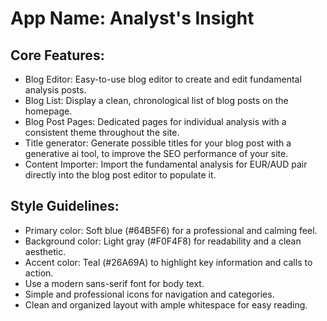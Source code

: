 # **App Name**: Analyst's Insight

## Core Features:

- Blog Editor: Easy-to-use blog editor to create and edit fundamental analysis posts.
- Blog List: Display a clean, chronological list of blog posts on the homepage.
- Blog Post Pages: Dedicated pages for individual analysis with a consistent theme throughout the site.
- Title generator: Generate possible titles for your blog post with a generative ai tool, to improve the SEO performance of your site.
- Content Importer: Import the fundamental analysis for EUR/AUD pair directly into the blog post editor to populate it.

## Style Guidelines:

- Primary color: Soft blue (#64B5F6) for a professional and calming feel.
- Background color: Light gray (#F0F4F8) for readability and a clean aesthetic.
- Accent color: Teal (#26A69A) to highlight key information and calls to action.
- Use a modern sans-serif font for body text.
- Simple and professional icons for navigation and categories.
- Clean and organized layout with ample whitespace for easy reading.